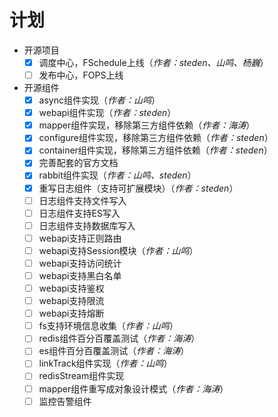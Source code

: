 # 计划
- 开源项目
  - [x] 调度中心，FSchedule上线（*作者：steden、山鸣、杨巍*）
  - [ ] 发布中心，FOPS上线
- 开源组件
  - [x] async组件实现（*作者：山鸣*）
  - [x] webapi组件实现（*作者：steden*）
  - [x] mapper组件实现，移除第三方组件依赖（*作者：海涛*）
  - [x] configure组件实现，移除第三方组件依赖（*作者：steden*）
  - [x] container组件实现，移除第三方组件依赖（*作者：steden*）
  - [x] 完善配套的官方文档
  - [x] rabbit组件实现（*作者：山鸣、steden*）
  - [x] 重写日志组件（支持可扩展模块）（*作者：steden*）
  - [ ] 日志组件支持文件写入
  - [ ] 日志组件支持ES写入
  - [ ] 日志组件支持数据库写入
  - [ ] webapi支持正则路由
  - [ ] webapi支持Session模块（*作者：山鸣*）
  - [ ] webapi支持访问统计
  - [ ] webapi支持黑白名单
  - [ ] webapi支持鉴权
  - [ ] webapi支持限流
  - [ ] webapi支持熔断
  - [ ] fs支持环境信息收集（*作者：山鸣*）
  - [ ] redis组件百分百覆盖测试（*作者：海涛*）
  - [ ] es组件百分百覆盖测试（*作者：海涛*）
  - [ ] linkTrack组件实现（*作者：山鸣*）
  - [ ] redisStream组件实现
  - [ ] mapper组件重写成对象设计模式（*作者：海涛*）
  - [ ] 监控告警组件
